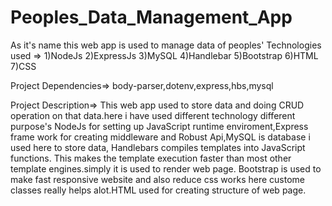 # Peoples_Data_Management_App
As it's name this web app is used to manage data of peoples'
Technologies used =>
1)NodeJs
2)ExpressJs
3)MySQL
4)Handlebar
5)Bootstrap
6)HTML
7)CSS

Project Dependencies=>
body-parser,dotenv,express,hbs,mysql

Project Description=>
This web app used to store data and doing CRUD operation on that data.here i have used different technology different purpose's
NodeJs for setting up JavaScript runtime enviroment,Express frame work for creating middleware and Robust Api,MySQL is database i used here to store data,
Handlebars compiles templates into JavaScript functions. This makes the template execution faster than most other template engines.simply it is used to render web page.
Bootstrap is used to make fast responsive website and also reduce css works here custome classes really helps alot.HTML used for creating structure of web page.
